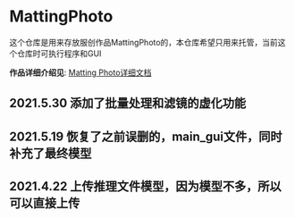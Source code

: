 # MattingPhoto
这个仓库是用来存放服创作品MattingPhoto的，本仓库希望只用来托管，当前这个仓库时可执行程序和GUI

**作品详细介绍见**: [Matting Photo详细文档](https://github.com/Have-Hands/DocumentChange/blob/main/%E5%A4%A7%E5%AD%A6%E7%94%9F%E6%9C%8D%E5%8A%A1%E5%A4%96%E5%8C%85%E5%88%9B%E6%96%B0%E5%88%9B%E4%B8%9A%E5%A4%A7%E8%B5%9B/2001748-Have%20Hands-%E3%80%90A02%E3%80%91%E5%9F%BA%E4%BA%8E%E9%9D%9E%E7%89%B9%E5%AE%9A%E7%B1%BB%E5%88%AB%E7%9A%84%E5%9B%BE%E5%83%8F%E5%89%8D%E6%99%AF%E4%B8%BB%E4%BD%93%E5%88%86%E5%89%B2%E7%AE%97%E6%B3%95%E3%80%90%E4%B8%87%E5%85%B4%E7%A7%91%E6%8A%80%E3%80%91-%E9%A1%B9%E7%9B%AE%E8%AF%A6%E7%BB%86%E6%96%B9%E6%A1%88.pdf)

## 2021.5.30 添加了批量处理和滤镜的虚化功能
## 2021.5.19 恢复了之前误删的，main_gui文件，同时补充了最终模型
## 2021.4.22 上传推理文件模型，因为模型不多，所以可以直接上传
